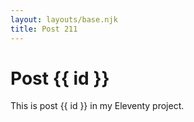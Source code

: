 ```yaml
---
layout: layouts/base.njk
title: Post 211
---
```


# Post {{ id }}

This is post {{ id }} in my Eleventy project.
